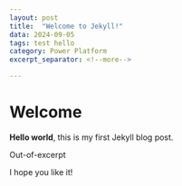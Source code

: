 ```yaml
---
layout: post
title:  "Welcome to Jekyll!"
data: 2024-09-05
tags: test hello
category: Power Platform
excerpt_separator: <!--more-->

---
```


# Welcome

**Hello world**, this is my first Jekyll blog post.
<!--more-->
Out-of-excerpt

I hope you like it!